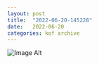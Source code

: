 ```yaml
---
layout:	post
title:	"2022-06-20-145228"
date:	2022-06-20
categories:	kof archive
---
```


![Image Alt](https://k0f.github.io/assets/2022-06-20-145228.jpg)
